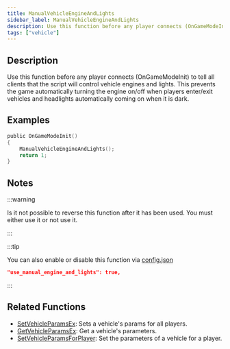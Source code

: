 ```yaml
---
title: ManualVehicleEngineAndLights
sidebar_label: ManualVehicleEngineAndLights
description: Use this function before any player connects (OnGameModeInit) to tell all clients that the script will control vehicle engines and lights.
tags: ["vehicle"]
---
```


## Description

Use this function before any player connects (OnGameModeInit) to tell all clients that the script will control vehicle engines and lights. This prevents the game automatically turning the engine on/off when players enter/exit vehicles and headlights automatically coming on when it is dark.

## Examples

```c
public OnGameModeInit()
{
    ManualVehicleEngineAndLights();
    return 1;
}
```

## Notes

:::warning

Is it not possible to reverse this function after it has been used. You must either use it or not use it.

:::

:::tip

You can also enable or disable this function via [config.json](../../server/config.json)

```json
"use_manual_engine_and_lights": true,
```

:::

## Related Functions

- [SetVehicleParamsEx](SetVehicleParamsEx): Sets a vehicle's params for all players.
- [GetVehicleParamsEx](GetVehicleParamsEx): Get a vehicle's parameters.
- [SetVehicleParamsForPlayer](SetVehicleParamsForPlayer): Set the parameters of a vehicle for a player.
